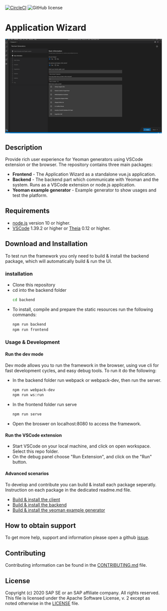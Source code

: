 [![CircleCI](https://circleci.com/gh/SAP/yeoman-ui.svg?style=svg)](https://circleci.com/gh/SAP/yeoman-ui)
![GitHub license](https://img.shields.io/badge/license-Apache_2.0-blue.svg)

# Application Wizard

![](screenshot.png)

## Description
Provide rich user experience for Yeoman generators using VSCode extension or the browser.
The repository contains three main packages:
* **Frontend** - The Application Wizard as a standalone vue.js application.
* **Backend** - The backend part which communicate with Yeoman and the system. Runs as a VSCode extension or node.js application.
* **Yeoman example generator** - Example generator to show usages and test the platform.

## Requirements
* [node.js](https://www.npmjs.com/package/node) version 10 or higher.
* [VSCode](https://code.visualstudio.com/) 1.39.2 or higher or [Theia](https://www.theia-ide.org/) 0.12 or higher.

## Download and Installation
To test run the framework you only need to build & install the backend package, which will automatically build & run the UI.
### installation
* Clone this repository
* cd into the backend folder
    ```bash
    cd backend
    ```
* To install, compile and prepare the static resources run the following commands:
    ```bash
    npm run backend
    npm run frontend
    ```
### Usage & Development
#### Run the dev mode
Dev mode allows you to run the framework in the browser, using vue cli for fast development cycles, and easy debug tools.
To run it do the following:
* In the backend folder run webpack or webpack-dev, then run the server.
    ```bash
    npm run webpack-dev
    npm run ws:run
    ```
* In the frontend folder run serve
    ```bash
    npm run serve
    ```
* Open the broswer on localhost:8080 to access the framework.

#### Run the VSCode extension
* Start VSCode on your local machine, and click on open workspace. Select this repo folder.
* On the debug panel choose "Run Extension", and click on the "Run" button.

#### Advanced scenarios
To develop and contribute you can build & install each package seperatly. Instruction on each package in the dedicated readme.md file.
* [Build & install the client](frontend/README.md)
* [Build & install the backend](backend/README.md)
* [Build & install the yeoman example generator](generator-foodq/README.md)

## How to obtain support
To get more help, support and information please open a github [issue](https://github.com/SAP/yeoman-ui/issues).

## Contributing
Contributing information can be found in the [CONTRIBUTING.md](CONTRIBUTING.md) file.

## License
Copyright (c) 2020 SAP SE or an SAP affiliate company. All rights reserved. This file is licensed under the Apache Software License, v. 2 except as noted otherwise in the [LICENSE]() file.
